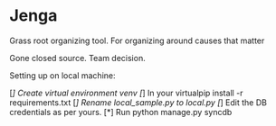 # Jenga

Grass root organizing tool. For organizing around causes that matter

Gone closed source. Team decision.

Setting up on local machine:

[*] Create virtual environment venv
[*] In your virtualpip install -r requirements.txt
[*] Rename local_sample.py to local.py
[*] Edit the DB credentials as per yours.
[*] Run python manage.py syncdb
